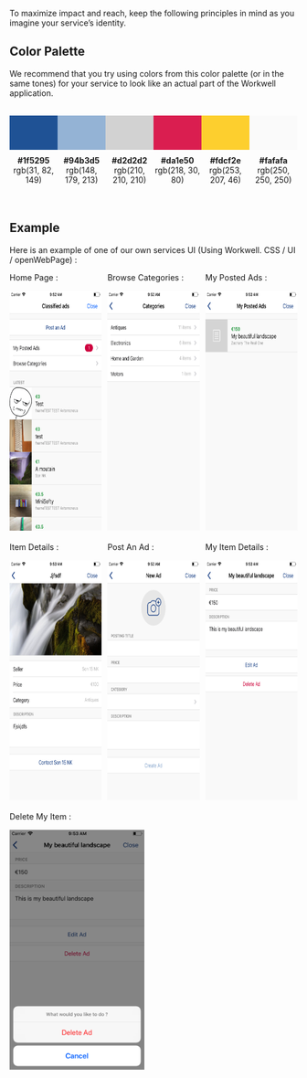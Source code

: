 To maximize impact and reach, keep the following principles in mind as you imagine your service’s identity.

## Color Palette ##

We recommend that you try using colors from this color palette (or in the same tones) for your service to look like an actual part of the Workwell application.

<br>

<div style="display:flex">
  <div style="width:150px;">
    <div style="background-color:#1f5295;height:60px"></div>
    <div style="height:10px"></div>
    <div align="center" style="font-weight:700">#1f5295</div>
    <div align="center">rgb(31, 82, 149)</div>
  </div>
  <div style="width:150px">
    <div style="background-color:#94b3d5;height:60px"></div>
    <div style="height:10px"></div>
    <div align="center" style="font-weight:700">#94b3d5</div>
    <div align="center">rgb(148, 179, 213)</div>
  </div>
  <div style="width:150px">
    <div style="background-color:#d2d2d2;height:60px"></div>
    <div style="height:10px"></div>
    <div align="center" style="font-weight:700">#d2d2d2</div>
    <div align="center">rgb(210, 210, 210)</div>  
  </div>
  <div style="width:150px">
    <div style="background-color:#da1e50;height:60px"></div>
    <div style="height:10px"></div>
    <div align="center" style="font-weight:700">#da1e50</div>
    <div align="center">rgb(218, 30, 80)</div>
  </div>
  <div style="width:150px">
    <div style="background-color:#fdcf2e;height:60px"></div>
    <div style="height:10px"></div>
    <div align="center" style="font-weight:700">#fdcf2e</div>
    <div align="center">rgb(253, 207, 46)</div>
  </div>
  <div style="width:150px">
    <div style="background-color:#fafafa;height:60px"></div>
    <div style="height:10px"></div>
    <div align="center" style="font-weight:700">#fafafa</div>
    <div align="center">rgb(250, 250, 250)</div>
  </div>
</div>

<br>
<br>

## Example ##

Here is an example of one of our own services UI (Using Workwell. CSS / UI / openWebPage) :

<div style="display:flex">
<div>
<div>Home Page :</div>
<div style="height:15px"></div>
<img src="./images/screenshot-classified-ads-home.png" height=420>
</div>
<div style="width:15px"></div>
<div>
<div>Browse Categories :</div>
<div style="height:15px"></div>
<img src="./images/screenshot-classified-ads-browse-categories.png" height=420>
</div>
<div style="width:15px"></div>
<div>
<div>My Posted Ads :</div>
<div style="height:15px"></div>
<img src="./images/screenshot-classified-ads-my-posted-ads.png" height=420>
</div>
</div>

<br>

<div style="display:flex">
<div>
<div>Item Details :</div>
<div style="height:15px"></div>
<img src="./images/screenshot-classified-ads-item-details.png" height=420>
</div>
<div style="width:15px"></div>
<div>
<div>Post An Ad :</div>
<div style="height:15px"></div>
<img src="./images/screenshot-classified-ads-new-ad.png" height=420>
</div>
<div style="width:15px"></div>
<div>
<div>My Item Details :</div>
<div style="height:15px"></div>
<img src="./images/screenshot-classified-ads-my-item-details.png" height=420>
</div>
</div>

<br>

<div style="display:flex">
<div>
<div>Delete My Item :</div>
<div style="height:15px"></div>
<img src="./images/screenshot-classified-ads-delete-my-ad.png" height=420>
</div>
</div>